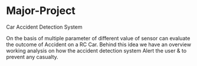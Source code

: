 # Major-Project
Car Accident Detection System

On the basis of multiple parameter of different value of sensor can evaluate the outcome of Accident
on a RC Car. Behind this idea we have an overview working analysis on how the accident detection system
Alert the user & to prevent any casualty.
